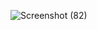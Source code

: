 ![Screenshot (82)](https://github.com/CodeWithDeepanshu94/5-turtle-program/assets/154914889/a7f66a29-10fb-4f6e-817b-8cad64e3701f)
